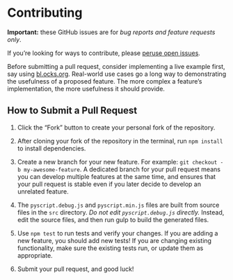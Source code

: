 # Contributing

**Important:** these GitHub issues are for *bug reports and feature requests only*.

If you’re looking for ways to contribute, please [peruse open issues](https://github.com/zebzhao/pyscript/issues?milestone=&page=1&state=open).

Before submitting a pull request, consider implementing a live example first, say using [bl.ocks.org](http://bl.ocks.org). Real-world use cases go a long way to demonstrating the usefulness of a proposed feature. The more complex a feature’s implementation, the more usefulness it should provide.

## How to Submit a Pull Request

1. Click the “Fork” button to create your personal fork of the repository.

2. After cloning your fork of the repository in the terminal, run `npm install` to install dependencies.

3. Create a new branch for your new feature. For example: `git checkout -b my-awesome-feature`. A dedicated branch for your pull request means you can develop multiple features at the same time, and ensures that your pull request is stable even if you later decide to develop an unrelated feature.

4. The `pyscript.debug.js` and `pyscript.min.js` files are built from source files in the `src` directory. _Do not edit `pyscript.debug.js` directly._ Instead, edit the source files, and then run gulp to build the generated files.

5. Use `npm test` to run tests and verify your changes. If you are adding a new feature, you should add new tests! If you are changing existing functionality, make sure the existing tests run, or update them as appropriate.

6. Submit your pull request, and good luck!
